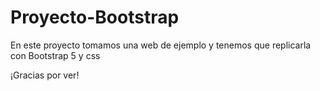 # Proyecto-Bootstrap

<p>En este proyecto tomamos una web de ejemplo y tenemos que replicarla con Bootstrap 5 y css</p>

<p>¡Gracias por ver!</p>
